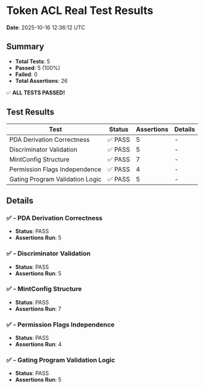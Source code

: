 # Token ACL Real Test Results

**Date**: 2025-10-16 12:36:12 UTC

## Summary

- **Total Tests**: 5
- **Passed**: 5 (100%)
- **Failed**: 0
- **Total Assertions**: 26

✅ **ALL TESTS PASSED!**

## Test Results

| Test | Status | Assertions | Details |
|------|--------|------------|----------|
| PDA Derivation Correctness | ✅ PASS | 5 | - |
| Discriminator Validation | ✅ PASS | 5 | - |
| MintConfig Structure | ✅ PASS | 7 | - |
| Permission Flags Independence | ✅ PASS | 4 | - |
| Gating Program Validation Logic | ✅ PASS | 5 | - |

## Details

### ✅ - PDA Derivation Correctness

- **Status**: PASS
- **Assertions Run**: 5

### ✅ - Discriminator Validation

- **Status**: PASS
- **Assertions Run**: 5

### ✅ - MintConfig Structure

- **Status**: PASS
- **Assertions Run**: 7

### ✅ - Permission Flags Independence

- **Status**: PASS
- **Assertions Run**: 4

### ✅ - Gating Program Validation Logic

- **Status**: PASS
- **Assertions Run**: 5

